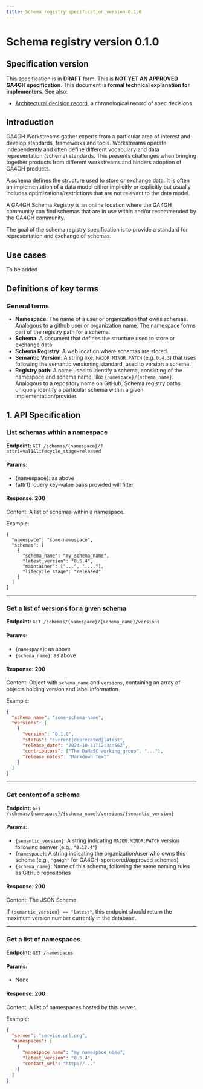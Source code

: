 ```yaml
---
title: Schema registry specification version 0.1.0
---
```


<!-- Table of contents: 
* The generated Toc will be an unordered list
{:toc} -->

# Schema registry version 0.1.0

<!-- Table of contents:

[TOC] -->

## Specification version

This specification is in **DRAFT** form. This is **NOT YET AN APPROVED GA4GH specification**. This document is **formal technical explanation for implementers**. See also:

- [Architectural decision record](decision_record.md), a chronological record of spec decisions.

## Introduction

GA4GH Workstreams gather experts from a particular area of interest and develop standards, frameworks and tools.  Workstreams operate independently and often define different vocabulary and data representation (schema) standards. This presents challenges when bringing together products from different workstreams and hinders adoption of GA4GH products.

A schema defines the structure used to store or exchange data. It is often an implementation of a data model either implicitly or explicitly but usually includes optimizations/restrictions that are not relevant to the data model. 

A GA4GH Schema Registry is an online location where the GA4GH community can find schemas that are in use within and/or recommended by the GA4GH community.

The goal of the schema registry specification is to provide a standard for representation and exchange of schemas. 

## Use cases

To be added

## Definitions of key terms

### General terms

- **Namespace**: The name of a user or organization that owns schemas. Analogous to a github user or organization name. The namespace forms part of the registry path for a schema.
- **Schema**: A document that defines the structure used to store or exchange data.
- **Schema Registry**: A web location where schemas are stored.
- **Semantic Version**: A string like, `MAJOR.MINOR.PATCH` (e.g. `0.4.3`) that uses following the semantic versioning standard, used to version a schema.
- **Registry path**: A name used to identify a schema, consisting of the namespace and schema name, like `{namespace}/{schema_name}`. Analogous to a repository name on GitHub. Schema registry paths uniquely identify a particular schema within a given implementation/provider.


## 1. API Specification

### List schemas within a namespace

**Endpoint:** `GET /schemas/{namespace}/?attr1=val1&lifecycle_stage=released`

#### Params: 

- {namespace}: as above
- {attr1}: query key-value pairs provided will filter 

#### Response: 200

Content: A list of schemas within a namespace.

Example: 

```
{
  "namespace": "some-namespace",
  "schemas": [
    {
      "schema_name": "my_schema_name",
      "latest_version": "0.5.4",
      "maintainer": ["...", "...."],
      "lifecycle_stage": "released"
    }
  ]
}
```

---

### Get a list of versions for a given schema

**Endpoint:** `GET /schemas/{namespace}/{schema_name}/versions`

#### Params: 

- `{namespace}`: as above  
- `{schema_name}`: as above  

#### Response: 200  

Content: Object with `schema_name` and `versions`, containing an array of objects holding version and label information.  

Example:  

```json
{
  "schema_name": "some-schema-name",
  "versions": [
    {
      "version": "0.1.0",
      "status": "current|deprecated|latest",
      "release_date": "2024-10-31T12:34:56Z",
      "contributors": ["The DaMaSC working group", "..."],
      "release_notes": "Markdown Text"
    }
  ]
}
```

---

### Get content of a schema

**Endpoint:**  `GET /schemas/{namespace}/{schema_name}/versions/{semantic_version}`

#### Params: 

- `{semantic_version}`: A string indicating `MAJOR.MINOR.PATCH` version following semver (e.g., `"0.17.4"`)  
- `{namespace}`: A string indicating the organization/user who owns this schema (e.g., `"ga4gh"` for GA4GH-sponsored/approved schemas)  
- `{schema_name}`: Name of this schema, following the same naming rules as GitHub repositories  

#### Response: 200  

Content: The JSON Schema.  

If `{semantic_version} == "latest"`, this endpoint should return the maximum version number currently in the database.  

---

### Get a list of namespaces

**Endpoint:** `GET /namespaces`

#### Params:  

- None  

#### Response: 200  

Content: A list of namespaces hosted by this server.  

Example:  

```json
{
  "server": "service.url.org",
  "namespaces": [
    {
      "namespace_name": "my_namespace_name",
      "latest_version": "0.5.4",
      "contact_url": "http://..."
    }
  ]
}
```  
